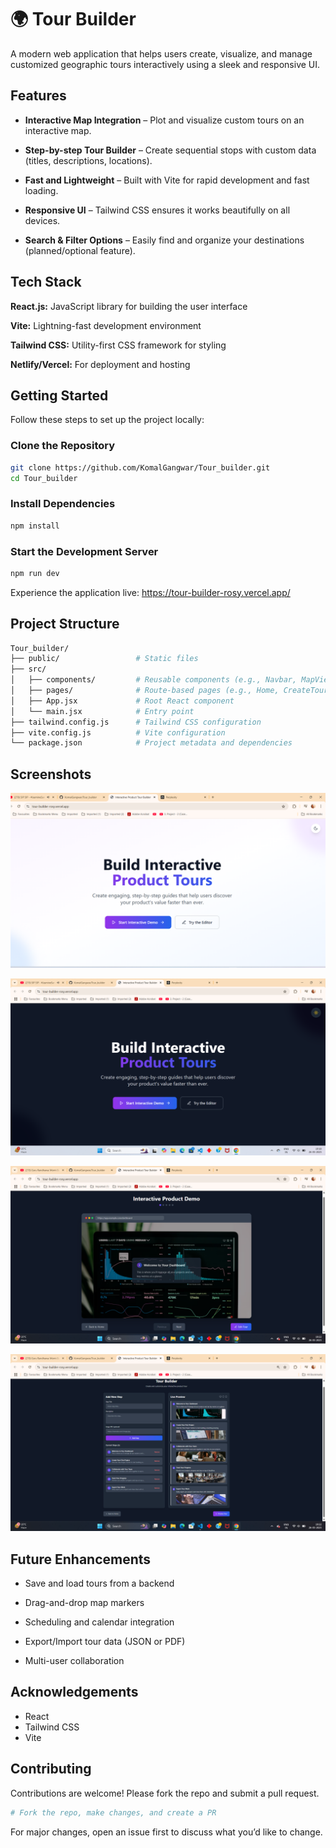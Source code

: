 
# 🌍 Tour Builder

A modern web application that helps users create, visualize, and manage customized geographic tours interactively using a sleek and responsive UI.


## Features

- **Interactive Map Integration** – Plot and visualize custom tours on an interactive map.

- **Step-by-step Tour Builder** – Create sequential stops with custom data (titles, descriptions, locations).

-  **Fast and Lightweight** – Built with Vite for rapid development and fast loading.

-  **Responsive UI** – Tailwind CSS ensures it works beautifully on all devices.

- **Search & Filter Options** – Easily find and organize your destinations (planned/optional feature).


## Tech Stack

**React.js:** JavaScript library for building the user interface

**Vite:** Lightning-fast development environment

**Tailwind CSS:** Utility-first CSS framework for styling

**Netlify/Vercel:** For deployment and hosting


##  Getting Started
Follow these steps to set up the project locally:

### Clone the Repository
```bash 
git clone https://github.com/KomalGangwar/Tour_builder.git
cd Tour_builder
```
### Install Dependencies
```bash
npm install
```
###  Start the Development Server
```bash
npm run dev
```

 Experience the application live: https://tour-builder-rosy.vercel.app/



## Project Structure

```bash
Tour_builder/
├── public/                 # Static files
├── src/
│   ├── components/         # Reusable components (e.g., Navbar, MapView)
│   ├── pages/              # Route-based pages (e.g., Home, CreateTour)
│   ├── App.jsx             # Root React component
│   └── main.jsx            # Entry point
├── tailwind.config.js      # Tailwind CSS configuration
├── vite.config.js          # Vite configuration
└── package.json            # Project metadata and dependencies

```
## Screenshots

![App Screenshot](https://github.com/KomalGangwar/Tour_builder/blob/a713dd3a794e15fb515f7d408b66038ff40b2982/src/image/Screenshot%20(4).png)

![App Screenshot](https://github.com/KomalGangwar/Tour_builder/blob/a713dd3a794e15fb515f7d408b66038ff40b2982/src/image/Screenshot%20(5).png)

![App Screenshot](https://github.com/KomalGangwar/Tour_builder/blob/a713dd3a794e15fb515f7d408b66038ff40b2982/src/image/Screenshot%20(6).png)

![App Screenshot](https://github.com/KomalGangwar/Tour_builder/blob/a713dd3a794e15fb515f7d408b66038ff40b2982/src/image/Screenshot%20(7).png)

##  Future Enhancements

- Save and load tours from a backend

- Drag-and-drop map markers

- Scheduling and calendar integration

- Export/Import tour data (JSON or PDF)

- Multi-user collaboration


## Acknowledgements

 - React
 - Tailwind CSS
 - Vite


## Contributing

Contributions are welcome! Please fork the repo and submit a pull request.
```bash
# Fork the repo, make changes, and create a PR

```
For major changes, open an issue first to discuss what you’d like to change.

